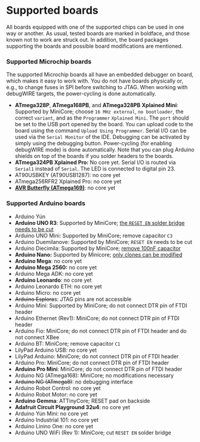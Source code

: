 # Supported boards

All boards equipped with one of the supported chips can be used in
one way or another. As usual, tested boards are marked in boldface,
and those known not to work are struck out. In addition, the board
packages supporting the boards and possible board modifications are
mentioned.


### Supported Microchip boards

The supported Microchip boards all have an embedded debugger on board, which makes it easy to work with. You do not have boards physically or, e.g., to change fuses in SPI before switching to JTAG. When working with debugWIRE targets, the power-cycling is done automatically.

- **ATmega328P**, **ATmega168PB**, and **ATmega328PB** **Xplained Mini**: Supported by MiniCore; choose `16 MHz external`, `no bootloader`, the correct `variant`, and as the `Programmer` `Xplained Mini`. The `port` should be set to the USB port opened by the board. You can upload code to the board using the command `Upload Using Programmer`. Serial I/O can be used via the `Serial Monitor` of the IDE. Debugging can be activated by simply using the debugging button. Power-cycling (for enabling debugWIRE mode) is done automatically. Note that you can plug Arduino shields on top of the boards if you solder headers to the boards.
- **ATmega324PB Xplained Pro:** No core yet. Serial I/O is routed via `Serial1` instead of `Serial`. The LED is connected to digital pin 23.
- AT90USBKEY (AT90USB1287): no core yet
- ATmega256RFR2 Xplained Pro: no core yet
- **<u>AVR Butterfly (ATmega169)</u>**: no core yet



### Supported Arduino boards


- Arduino Yún
- **Arduino UNO R3**: Supported by MiniCore;  [the `RESET EN` solder bridge needs to be cut](https://felias-fogg.github.io/PyAvrOCD/board-preparation/#preparing-a-debugwire-target)
- Arduino UNO Mini: Supported by MiniCore; remove capacitor `C3`
- Arduino Duemilanove: Supported by MiniCore; `RESET EN` needs to be cut
- Arduino Diecimila: Supported by MiniCore; [remove 100nF capacitor](https://awtfy.com/2010/02/21/modify-an-arduino-for-debugwire/)
- **Arduino Nano:** Supported by Minicore; [only clones can be modified](https://mtech.dk/thomsen/electro/arduino.php)
- **Arduino Mega**: no core yet
- **Arduino Mega 2560:** no core yet
- Arduino Mega ADK: no core yet
- **Arduino Leonardo**: no core yet
- Arduino Leonardo ETH: no core yet
- Arduino Micro: no core yet
- <s>Arduino Esplora</s>s: JTAG pins are not accessible
- Arduino Mini: Supported by MiniCore; do not connect DTR pin of FTDI header
- Arduino Ethernet (Rev1): MiniCore; do not connect DTR pin of FTDI header
- Arduino Fio: MiniCore; do not connect DTR pin of FTDI header and do not connect XBee
- Arduino BT: MiniCore; remove capacitor `C1`
- LilyPad Arduino USB: no core yet
- LilyPad Arduino: MiniCore; do not connect DTR pin of FTDI header
- Arduino Pro: MiniCore; do not connect DTR pin of FTDI header
- **Arduino Pro Mini**: MiniCore; do not connect DTR pin of FTDI header
- Arduino NG (ATmega168): MiniCore; no modifications necessary
- <s>Arduino NG (ATmega8)</s>: no debugging interface
- Arduino Robot Control: no core yet
- Arduino Robot Motor: no core yet
- **Arduino Gemma**: ATTinyCore; RESET pad on backside
- **Adafruit Circuit Playground 32u4**: no core yet
- Arduino Yún Mini: no core yet
- Arduino Industrial 101: no core yet
- Arduino Linino One: no core yet
- Arduino UNO WiFi (Rev 1): MiniCore; cut `RESET EN` solder bridge

